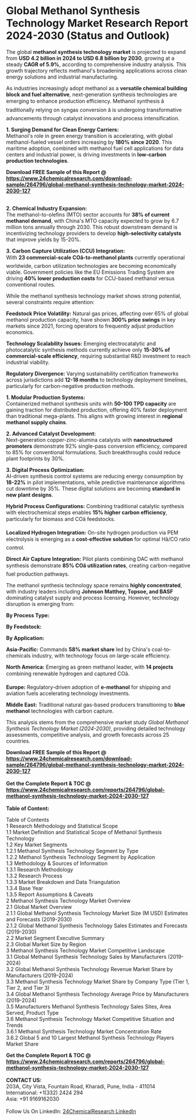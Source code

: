 <h1>Global Methanol Synthesis Technology Market Research Report 2024-2030 (Status and Outlook)</h1><p>The global <strong>methanol synthesis technology market</strong> is projected to expand from <strong>USD 4.2 billion in 2024 to USD 6.8 billion by 2030</strong>, growing at a steady <strong>CAGR of 5.9%</strong>, according to comprehensive industry analysis. This growth trajectory reflects methanol's broadening applications across clean energy solutions and industrial manufacturing.</p><p>As industries increasingly adopt methanol as a <strong>versatile chemical building block and fuel alternative</strong>, next-generation synthesis technologies are emerging to enhance production efficiency. Methanol synthesis â traditionally relying on syngas conversion â is undergoing transformative advancements through catalyst innovations and process intensification.</p><p><strong>1. Surging Demand for Clean Energy Carriers:</strong><br>
Methanol's role in green energy transition is accelerating, with global methanol-fueled vessel orders increasing by <strong>180% since 2020</strong>. This maritime adoption, combined with methanol fuel cell applications for data centers and industrial power, is driving investments in <strong>low-carbon production technologies</strong>.</p><div><b>Download FREE Sample of this Report @ 
            <a href="https://www.24chemicalresearch.com/download-sample/264796/global-methanol-synthesis-technology-market-2024-2030-127">
            https://www.24chemicalresearch.com/download-sample/264796/global-methanol-synthesis-technology-market-2024-2030-127</a></b></div><br><p><strong>2. Chemical Industry Expansion:</strong><br>
The methanol-to-olefins (MTO) sector accounts for <strong>38% of current methanol demand</strong>, with China's MTO capacity expected to grow by 6.7 million tons annually through 2030. This robust downstream demand is incentivizing technology providers to develop <strong>high-selectivity catalysts</strong> that improve yields by 15-20%.</p><p><strong>3. Carbon Capture Utilization (CCU) Integration:</strong><br>
With <strong>23 commercial-scale COâ-to-methanol plants</strong> currently operational worldwide, carbon utilization technologies are becoming economically viable. Government policies like the EU Emissions Trading System are driving <strong>40% lower production costs</strong> for CCU-based methanol versus conventional routes.</p><p>While the methanol synthesis technology market shows strong potential, several constraints require attention:</p><p><strong>Feedstock Price Volatility:</strong> Natural gas prices, affecting over 65% of global methanol production capacity, have shown <strong>300% price swings</strong> in key markets since 2021, forcing operators to frequently adjust production economics.</p><p><strong>Technology Scalability Issues:</strong> Emerging electrocatalytic and photocatalytic synthesis methods currently achieve only <strong>15-30% of commercial-scale efficiency</strong>, requiring substantial R&amp;D investment to reach industrial viability.</p><p><strong>Regulatory Divergence:</strong> Varying sustainability certification frameworks across jurisdictions add <strong>12-18 months</strong> to technology deployment timelines, particularly for carbon-negative production methods.</p><p><strong>1. Modular Production Systems:</strong><br>
Containerized methanol synthesis units with <strong>50-100 TPD capacity</strong> are gaining traction for distributed production, offering 40% faster deployment than traditional mega-plants. This aligns with growing interest in <strong>regional methanol supply chains</strong>.</p><p><strong>2. Advanced Catalyst Development:</strong><br>
Next-generation copper-zinc-alumina catalysts with <strong>nanostructured promoters</strong> demonstrate 92% single-pass conversion efficiency, compared to 85% for conventional formulations. Such breakthroughs could reduce plant footprints by 30%.</p><p><strong>3. Digital Process Optimization:</strong><br>
AI-driven synthesis control systems are reducing energy consumption by <strong>18-22%</strong> in pilot implementations, while predictive maintenance algorithms cut downtime by 35%. These digital solutions are becoming <strong>standard in new plant designs</strong>.</p><p><strong>Hybrid Process Configurations:</strong> Combining traditional catalytic synthesis with electrochemical steps enables <strong>15% higher carbon efficiency</strong>, particularly for biomass and COâ feedstocks.</p><p><strong>Localized Hydrogen Integration:</strong> On-site hydrogen production via PEM electrolysis is emerging as a <strong>cost-effective solution</strong> for optimal Hâ/CO ratio control.</p><p><strong>Direct Air Capture Integration:</strong> Pilot plants combining DAC with methanol synthesis demonstrate <strong>85% COâ utilization rates</strong>, creating carbon-negative fuel production pathways.</p><p>The methanol synthesis technology space remains <strong>highly concentrated</strong>, with industry leaders including <strong>Johnson Matthey, Topsoe, and BASF</strong> dominating catalyst supply and process licensing. However, technology disruption is emerging from:</p><p><strong>By Process Type:</strong></p><p><strong>By Feedstock:</strong></p><p><strong>By Application:</strong></p><p><strong>Asia-Pacific:</strong> Commands <strong>58% market share</strong> led by China's coal-to-chemicals industry, with technology focus on large-scale efficiency.</p><p><strong>North America:</strong> Emerging as green methanol leader, with <strong>14 projects</strong> combining renewable hydrogen and captured COâ.</p><p><strong>Europe:</strong> Regulatory-driven adoption of <strong>e-methanol</strong> for shipping and aviation fuels accelerating technology investments.</p><p><strong>Middle East:</strong> Traditional natural gas-based producers transitioning to <strong>blue methanol</strong> technologies with carbon capture.</p><p>This analysis stems from the comprehensive market study <em>Global Methanol Synthesis Technology Market (2024-2030)</em>, providing detailed technology assessments, competitive analysis, and growth forecasts across 25 countries.</p><div><b>Download FREE Sample of this Report @ 
            <a href="https://www.24chemicalresearch.com/download-sample/264796/global-methanol-synthesis-technology-market-2024-2030-127">
            https://www.24chemicalresearch.com/download-sample/264796/global-methanol-synthesis-technology-market-2024-2030-127</a></b></div><br><div><b>Get the Complete Report & TOC @ 
            <a href="https://www.24chemicalresearch.com/reports/264796/global-methanol-synthesis-technology-market-2024-2030-127">
            https://www.24chemicalresearch.com/reports/264796/global-methanol-synthesis-technology-market-2024-2030-127</a></b></div><br>
            <b>Table of Content:</b><p>Table of Contents<br />
1 Research Methodology and Statistical Scope<br />
1.1 Market Definition and Statistical Scope of Methanol Synthesis Technology<br />
1.2 Key Market Segments<br />
1.2.1 Methanol Synthesis Technology Segment by Type<br />
1.2.2 Methanol Synthesis Technology Segment by Application<br />
1.3 Methodology & Sources of Information<br />
1.3.1 Research Methodology<br />
1.3.2 Research Process<br />
1.3.3 Market Breakdown and Data Triangulation<br />
1.3.4 Base Year<br />
1.3.5 Report Assumptions & Caveats<br />
2 Methanol Synthesis Technology Market Overview<br />
2.1 Global Market Overview<br />
2.1.1 Global Methanol Synthesis Technology Market Size (M USD) Estimates and Forecasts (2019-2030)<br />
2.1.2 Global Methanol Synthesis Technology Sales Estimates and Forecasts (2019-2030)<br />
2.2 Market Segment Executive Summary<br />
2.3 Global Market Size by Region<br />
3 Methanol Synthesis Technology Market Competitive Landscape<br />
3.1 Global Methanol Synthesis Technology Sales by Manufacturers (2019-2024)<br />
3.2 Global Methanol Synthesis Technology Revenue Market Share by Manufacturers (2019-2024)<br />
3.3 Methanol Synthesis Technology Market Share by Company Type (Tier 1, Tier 2, and Tier 3)<br />
3.4 Global Methanol Synthesis Technology Average Price by Manufacturers (2019-2024)<br />
3.5 Manufacturers Methanol Synthesis Technology Sales Sites, Area Served, Product Type<br />
3.6 Methanol Synthesis Technology Market Competitive Situation and Trends<br />
3.6.1 Methanol Synthesis Technology Market Concentration Rate<br />
3.6.2 Global 5 and 10 Largest Methanol Synthesis Technology Players Market Share </p><div><b>Get the Complete Report & TOC @ 
            <a href="https://www.24chemicalresearch.com/reports/264796/global-methanol-synthesis-technology-market-2024-2030-127">
            https://www.24chemicalresearch.com/reports/264796/global-methanol-synthesis-technology-market-2024-2030-127</a></b></div><br><b>CONTACT US:</b><br>
            203A, City Vista, Fountain Road, Kharadi, Pune, India - 411014<br>
            International: +1(332) 2424 294<br>
            Asia: +91 9169162030 <br><br>
            Follow Us On LinkedIn: <a href="https://www.linkedin.com/company/24chemicalresearch/">24ChemicalResearch LinkedIn</a>
